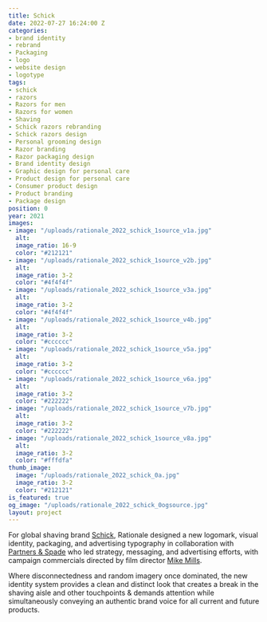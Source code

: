 ```yaml
---
title: Schick
date: 2022-07-27 16:24:00 Z
categories:
- brand identity
- rebrand
- Packaging
- logo
- website design
- logotype
tags:
- schick
- razors
- Razors for men
- Razors for women
- Shaving
- Schick razors rebranding
- Schick razors design
- Personal grooming design
- Razor branding
- Razor packaging design
- Brand identity design
- Graphic design for personal care
- Product design for personal care
- Consumer product design
- Product branding
- Package design
position: 0
year: 2021
images:
- image: "/uploads/rationale_2022_schick_1source_v1a.jpg"
  alt: 
  image_ratio: 16-9
  color: "#212121"
- image: "/uploads/rationale_2022_schick_1source_v2b.jpg"
  alt: 
  image_ratio: 3-2
  color: "#4f4f4f"
- image: "/uploads/rationale_2022_schick_1source_v3a.jpg"
  alt: 
  image_ratio: 3-2
  color: "#4f4f4f"
- image: "/uploads/rationale_2022_schick_1source_v4b.jpg"
  alt: 
  image_ratio: 3-2
  color: "#cccccc"
- image: "/uploads/rationale_2022_schick_1source_v5a.jpg"
  alt: 
  image_ratio: 3-2
  color: "#cccccc"
- image: "/uploads/rationale_2022_schick_1source_v6a.jpg"
  alt: 
  image_ratio: 3-2
  color: "#222222"
- image: "/uploads/rationale_2022_schick_1source_v7b.jpg"
  alt: 
  image_ratio: 3-2
  color: "#222222"
- image: "/uploads/rationale_2022_schick_1source_v8a.jpg"
  alt: 
  image_ratio: 3-2
  color: "#fffdfa"
thumb_image:
  image: "/uploads/rationale_2022_schick_0a.jpg"
  image_ratio: 3-2
  color: "#212121"
is_featured: true
og_image: "/uploads/rationale_2022_schick_0ogsource.jpg"
layout: project
---
```


For global shaving brand [Schick](https://www.schick.com/), Rationale designed a new logomark, visual identity, packaging, and advertising typography in collaboration with [Partners & Spade](https://partnersandspade.com/) who led strategy, messaging, and advertising efforts, with campaign commercials directed by film director [Mike Mills](https://mikemillsmikemills.com/).

Where disconnectedness and random imagery once dominated, the new identity system provides a clean and distinct look that creates a break in the shaving aisle and other touchpoints & demands attention while simultaneously conveying an authentic brand voice for all current and future products. 